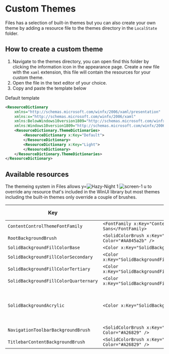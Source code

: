 # Custom Themes

Files has a selection of built-in themes but you can also create your own theme by adding a resource file to the themes directory in the `LocalState` folder.

## How to create a custom theme

1. Navigate to the themes directory, you can open find this folder by clicking the information icon in the appearance page. Create a new file with the `xaml` extension, this file will contain the resources for your custom theme.
2. Open the file in the text editor of your choice.
3. Copy and paste the template below

Default template
```xml
<ResourceDictionary
    xmlns="http://schemas.microsoft.com/winfx/2006/xaml/presentation"
    xmlns:x="http://schemas.microsoft.com/winfx/2006/xaml"
    xmlns:BelowWindows10version1809="http://schemas.microsoft.com/winfx/2006/xaml/presentation?IsApiContractNotPresent(Windows.Foundation.UniversalApiContract, 7)"
    xmlns:Windows10version1809="http://schemas.microsoft.com/winfx/2006/xaml/presentation?IsApiContractPresent(Windows.Foundation.UniversalApiContract, 7)">
    <ResourceDictionary.ThemeDictionaries>
        <ResourceDictionary x:Key="Default">
        </ResourceDictionary>
        <ResourceDictionary x:Key="Light">
        </ResourceDictionary>
    </ResourceDictionary.ThemeDictionaries>
</ResourceDictionary>
```

## Available resources

The themeing system in Files allows y=![Hazy-Night 1](https://user-images.githubusercontent.com/106103136/169866677-48e1e2c9-5bca-4ffc-b5b5-5c5390708805.png)
![screen-1](https://user-images.githubusercontent.com/106103136/169867075-5a507a59-a6f0-47c2-a3b6-6b3bb6e88737.jpg)
u to override any resource that's included in the WinUI library but most themes including the built-in themes only override a couple of brushes.

| Key | Example | Default value |
| --------- | ----------- | ---------- |
| `ContentControlThemeFontFamily` | `<FontFamily x:Key="ContentControlThemeFontFamily">Comic Sans</FontFamily>` | `Segoe UI Variable` |
| `RootBackgroundBrush` | `<SolidColorBrush x:Key="RootBackgroundBrush" Color="#AA845a2b" />` | `Transparent` | 
| `SolidBackgroundFillColorBase` | `<Color x:Key="SolidBackgroundFillColorBase">#A26829</Color>` |  |
| `SolidBackgroundFillColorSecondary` | `<Color x:Key="SolidBackgroundFillColorSecondary">#845a2b</Color>` |  |
| `SolidBackgroundFillColorTertiary` | `<Color x:Key="SolidBackgroundFillColorTertiary">#A26829</Color>` |  |
| `SolidBackgroundFillColorQuarternary` | `<Color x:Key="SolidBackgroundFillColorQuarternary">#A26829</Color>` |  |
| `SolidBackgroundAcrylic` | `<Color x:Key="SolidBackgroundAcrylic">#A26829</Color>` | Light theme: `#FFFFFF` Dark theme: `#2C2C2C` |
| `NavigationToolbarBackgroundBrush` | `<SolidColorBrush x:Key="NavigationToolbarBackgroundBrush" Color="#A26829" />` | `#00000000` |
| `TitlebarContentBackgroundBrush` | `<SolidColorBrush x:Key="TitlebarContentBackgroundBrush" Color="#A26829" />` | `Transparent` |
